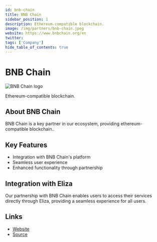 ```yaml
---
id: bnb-chain
title: BNB Chain
sidebar_position: 1
description: Ethereum-compatible blockchain.
image: /img/partners/bnb-chain.jpeg
website: https://www.bnbchain.org/en
twitter:
tags: ['Company']
hide_table_of_contents: true
---
```


# BNB Chain

<div className="partner-logo">
  <img src="/img/partners/bnb-chain.jpeg" alt="BNB Chain logo" />
</div>

Ethereum-compatible blockchain.

## About BNB Chain

BNB Chain is a key partner in our ecosystem, providing ethereum-compatible blockchain..

## Key Features

- Integration with BNB Chain's platform
- Seamless user experience
- Enhanced functionality through partnership

## Integration with Eliza

Our partnership with BNB Chain enables users to access their services directly through Eliza, providing a seamless experience for all users.

## Links

- [Website](https://www.bnbchain.org/en)
- [Source](https://www.bnbchain.org/en)
